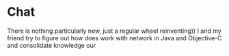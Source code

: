 # Chat
There is nothing particularly new, just a regular wheel reinventing))
I and my friend try to figure out how does work with network in Java and Objective-C and consolidate knowledge our
